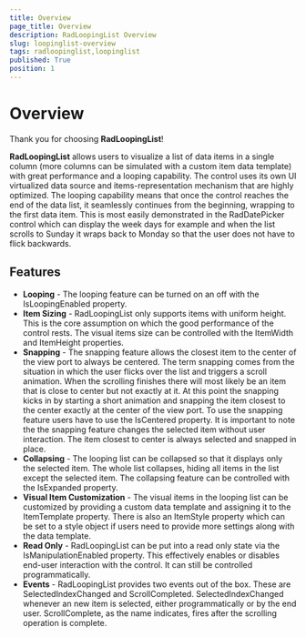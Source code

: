 ```yaml
---
title: Overview
page_title: Overview
description: RadLoopingList Overview
slug: loopinglist-overview
tags: radloopinglist,loopinglist
published: True
position: 1
---
```


# Overview

Thank you for choosing **RadLoopingList**!

**RadLoopingList** allows users to visualize a list of data items in a single column (more columns can be simulated with a custom item data template) with great performance and a looping capability. The control uses its own UI virtualized data source and items-representation mechanism that are highly optimized. The looping capability means that once the control reaches the end of the data list, it seamlessly continues from the beginning, wrapping to the first data item. This is most easily demonstrated in the RadDatePicker control which can display the week days for example and when the list scrolls to Sunday it wraps back to Monday so that the user does not have to flick backwards.

## Features

- **Looping** - The looping feature can be turned on an off with the IsLoopingEnabled property.
- **Item Sizing** - RadLoopingList only supports items with uniform height. This is the core assumption on which the good performance of the control rests. The visual items size can be controlled with the ItemWidth and ItemHeight properties.
- **Snapping** - The snapping feature allows the closest item to the center of the view port to always be centered. The term snapping comes from the situation in which the user flicks over the list and triggers a scroll animation. When the scrolling finishes there will most likely be an item that is close to center but not exactly at it. At this point the snapping kicks in by starting a short animation and snapping the item closest to the center exactly at the center of the view port. To use the snapping feature users have to use the IsCentered property. It is important to note the the snapping feature changes the selected item without user interaction. The item closest to center is always selected and snapped in place.
- **Collapsing** - The looping list can be collapsed so that it displays only the selected item. The whole list collapses, hiding all items in the list except the selected item. The collapsing feature can be controlled with the IsExpanded property.
- **Visual Item Customization** -  The visual items in the looping list can be customized by providing a custom data template and assigning it to the ItemTemplate property. There is also an ItemStyle property which can be set to a style object if users need to provide more settings along with the data template.
- **Read Only** - RadLoopingList can be put into a read only state via the IsManipulationEnabled property. This effectively enables or disables end-user interaction with the control. It can still be controlled programmatically.
- **Events** - RadLoopingList provides two events out of the box. These are SelectedIndexChanged and ScrollCompleted. SelectedIndexChanged whenever an new item is selected, either programmatically or by the end user. ScrollComplete, as the name indicates, fires after the scrolling operation is complete.

